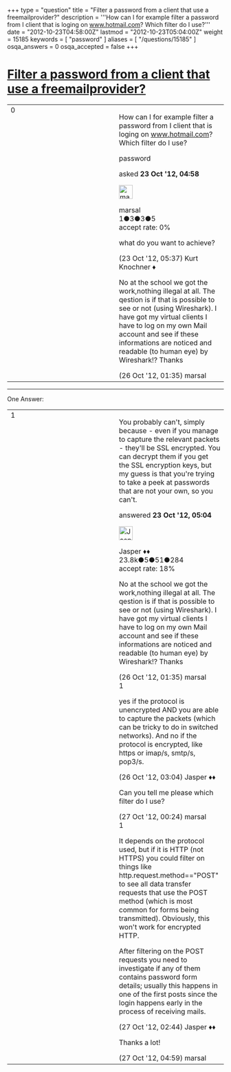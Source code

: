 +++
type = "question"
title = "Filter a password from a client that use a freemailprovider?"
description = '''How can I for example filter a password from I client that is loging on www.hotmail.com? Which filter do I use?'''
date = "2012-10-23T04:58:00Z"
lastmod = "2012-10-23T05:04:00Z"
weight = 15185
keywords = [ "password" ]
aliases = [ "/questions/15185" ]
osqa_answers = 0
osqa_accepted = false
+++

<div class="headNormal">

# [Filter a password from a client that use a freemailprovider?](/questions/15185/filter-a-password-from-a-client-that-use-a-freemailprovider)

</div>

<div id="main-body">

<div id="askform">

<table id="question-table" style="width:100%;"><colgroup><col style="width: 50%" /><col style="width: 50%" /></colgroup><tbody><tr class="odd"><td style="width: 30px; vertical-align: top"><div class="vote-buttons"><div id="post-15185-score" class="post-score" title="current number of votes">0</div><div id="favorite-count" class="favorite-count"></div></div></td><td><div id="item-right"><div class="question-body"><p>How can I for example filter a password from I client that is loging on <a href="http://www.hotmail.com">www.hotmail.com</a>? Which filter do I use?</p></div><div id="question-tags" class="tags-container tags">password</div><div id="question-controls" class="post-controls"></div><div class="post-update-info-container"><div class="post-update-info post-update-info-user"><p>asked <strong>23 Oct '12, 04:58</strong></p><img src="https://secure.gravatar.com/avatar/138aa869c0284e18802057d83c031754?s=32&amp;d=identicon&amp;r=g" class="gravatar" width="32" height="32" alt="marsal&#39;s gravatar image" /><p>marsal<br />
<span class="score" title="1 reputation points">1</span><span title="3 badges"><span class="badge1">●</span><span class="badgecount">3</span></span><span title="3 badges"><span class="silver">●</span><span class="badgecount">3</span></span><span title="5 badges"><span class="bronze">●</span><span class="badgecount">5</span></span><br />
<span class="accept_rate" title="Rate of the user&#39;s accepted answers">accept rate:</span> <span title="marsal has no accepted answers">0%</span></p></div></div><div id="comments-container-15185" class="comments-container"><span id="15188"></span><div id="comment-15188" class="comment"><div id="post-15188-score" class="comment-score"></div><div class="comment-text"><p>what do you want to achieve?</p></div><div id="comment-15188-info" class="comment-info"><span class="comment-age">(23 Oct '12, 05:37)</span> Kurt Knochner ♦</div></div><span id="15288"></span><div id="comment-15288" class="comment"><div id="post-15288-score" class="comment-score"></div><div class="comment-text"><p>No at the school we got the work,nothing illegal at all. The qestion is if that is possible to see or not (using Wireshark). I have got my virtual clients I have to log on my own Mail account and see if these informations are noticed and readable (to human eye) by Wireshark!? Thanks</p></div><div id="comment-15288-info" class="comment-info"><span class="comment-age">(26 Oct '12, 01:35)</span> marsal</div></div></div><div id="comment-tools-15185" class="comment-tools"></div><div class="clear"></div><div id="comment-15185-form-container" class="comment-form-container"></div><div class="clear"></div></div></td></tr></tbody></table>

------------------------------------------------------------------------

<div class="tabBar">

<span id="sort-top"></span>

<div class="headQuestions">

One Answer:

</div>

</div>

<span id="15186"></span>

<div id="answer-container-15186" class="answer">

<table style="width:100%;"><colgroup><col style="width: 50%" /><col style="width: 50%" /></colgroup><tbody><tr class="odd"><td style="width: 30px; vertical-align: top"><div class="vote-buttons"><div id="post-15186-score" class="post-score" title="current number of votes">1</div></div></td><td><div class="item-right"><div class="answer-body"><p>You probably can't, simply because - even if you manage to capture the relevant packets - they'll be SSL encrypted. You can decrypt them if you get the SSL encryption keys, but my guess is that you're trying to take a peek at passwords that are not your own, so you can't.</p></div><div class="answer-controls post-controls"></div><div class="post-update-info-container"><div class="post-update-info post-update-info-user"><p>answered <strong>23 Oct '12, 05:04</strong></p><img src="https://secure.gravatar.com/avatar/c578ba2967741f25aebd6afef702f432?s=32&amp;d=identicon&amp;r=g" class="gravatar" width="32" height="32" alt="Jasper&#39;s gravatar image" /><p>Jasper ♦♦<br />
<span class="score" title="23806 reputation points"><span>23.8k</span></span><span title="5 badges"><span class="badge1">●</span><span class="badgecount">5</span></span><span title="51 badges"><span class="silver">●</span><span class="badgecount">51</span></span><span title="284 badges"><span class="bronze">●</span><span class="badgecount">284</span></span><br />
<span class="accept_rate" title="Rate of the user&#39;s accepted answers">accept rate:</span> <span title="Jasper has 263 accepted answers">18%</span></p></div></div><div id="comments-container-15186" class="comments-container"><span id="15289"></span><div id="comment-15289" class="comment"><div id="post-15289-score" class="comment-score"></div><div class="comment-text"><p>No at the school we got the work,nothing illegal at all. The qestion is if that is possible to see or not (using Wireshark). I have got my virtual clients I have to log on my own Mail account and see if these informations are noticed and readable (to human eye) by Wireshark!? Thanks</p></div><div id="comment-15289-info" class="comment-info"><span class="comment-age">(26 Oct '12, 01:35)</span> marsal</div></div><span id="15290"></span><div id="comment-15290" class="comment"><div id="post-15290-score" class="comment-score">1</div><div class="comment-text"><p>yes if the protocol is unencrypted AND you are able to capture the packets (which can be tricky to do in switched networks). And no if the protocol is encrypted, like https or imap/s, smtp/s, pop3/s.</p></div><div id="comment-15290-info" class="comment-info"><span class="comment-age">(26 Oct '12, 03:04)</span> Jasper ♦♦</div></div><span id="15306"></span><div id="comment-15306" class="comment"><div id="post-15306-score" class="comment-score"></div><div class="comment-text"><p>Can you tell me please which filter do I use?</p></div><div id="comment-15306-info" class="comment-info"><span class="comment-age">(27 Oct '12, 00:24)</span> marsal</div></div><span id="15310"></span><div id="comment-15310" class="comment"><div id="post-15310-score" class="comment-score">1</div><div class="comment-text"><p>It depends on the protocol used, but if it is HTTP (not HTTPS) you could filter on things like http.request.method=="POST" to see all data transfer requests that use the POST method (which is most common for forms being transmitted). Obviously, this won't work for encrypted HTTP.</p><p>After filtering on the POST requests you need to investigate if any of them contains password form details; usually this happens in one of the first posts since the login happens early in the process of receiving mails.</p></div><div id="comment-15310-info" class="comment-info"><span class="comment-age">(27 Oct '12, 02:44)</span> Jasper ♦♦</div></div><span id="15312"></span><div id="comment-15312" class="comment"><div id="post-15312-score" class="comment-score"></div><div class="comment-text"><p>Thanks a lot!</p></div><div id="comment-15312-info" class="comment-info"><span class="comment-age">(27 Oct '12, 04:59)</span> marsal</div></div></div><div id="comment-tools-15186" class="comment-tools"></div><div class="clear"></div><div id="comment-15186-form-container" class="comment-form-container"></div><div class="clear"></div></div></td></tr></tbody></table>

</div>

<div class="paginator-container-left">

</div>

</div>

</div>

